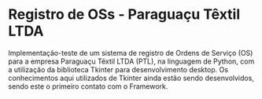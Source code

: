 # Registro de OSs - Paraguaçu Têxtil LTDA
Implementação-teste de um sistema de registro de Ordens de Serviço (OS) para a empresa Paraguaçu Têxtil LTDA (PTL), na linguagem de Python, com a utilização da biblioteca Tkinter para desenvolvimento desktop. 
Os conhecimentos aqui utilizados de Tkinter ainda estão sendo desenvolvidos, sendo este o primeiro contato com o Framework.
